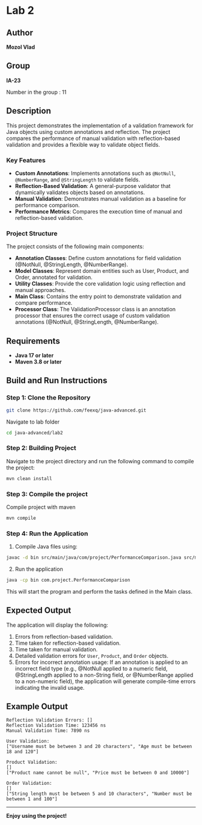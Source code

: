# Lab 2

## Author

**Mozol Vlad**

## Group

**IA-23**

Number in the group : 11

## Description
This project demonstrates the implementation of a validation framework for Java objects using custom annotations and reflection. The project compares the performance of manual validation with reflection-based validation and provides a flexible way to validate object fields.

### Key Features
- **Custom Annotations**: Implements annotations such as `@NotNull`, `@NumberRange`, and `@StringLength` to validate fields.
- **Reflection-Based Validation**: A general-purpose validator that dynamically validates objects based on annotations.
- **Manual Validation**: Demonstrates manual validation as a baseline for performance comparison.
- **Performance Metrics**: Compares the execution time of manual and reflection-based validation.

### Project Structure

The project consists of the following main components:
- **Annotation Classes**: Define custom annotations for field validation (@NotNull, @StringLength, @NumberRange).
- **Model Classes**: Represent domain entities such as User, Product, and Order, annotated for validation.
- **Utility Classes**: Provide the core validation logic using reflection and manual approaches.
- **Main Class**: Contains the entry point to demonstrate validation and compare performance.
- **Processor Class**: The ValidationProcessor class is an annotation processor that ensures the correct usage of custom validation annotations (@NotNull, @StringLength, @NumberRange).

## Requirements
- **Java 17 or later**
- **Maven 3.8 or later**

## Build and Run Instructions

### Step 1: Clone the Repository
```bash
git clone https://github.com/feexq/java-advanced.git
```
Navigate to lab folder
```bash
cd java-advanced/lab2
```

### Step 2: Building Project
Navigate to the project directory and run the following command to compile the project:

```bash
mvn clean install
```

### Step 3: Compile the project
Compile project with maven
```bash
mvn compile
```

### Step 4: Run the Application
1. Compile Java files using:
```bash
javac -d bin src/main/java/com/project/PerformanceComparison.java src/main/java/com/project/anotation/*.java src/main/java/com/project/model/*.java src/main/java/com/project/util/*.java src/main/java/com/project/processor/*
```
2. Run the application
```bash
java -cp bin com.project.PerformanceComparison
```
This will start the program and perform the tasks defined in the Main class.


## Expected Output
The application will display the following:
1. Errors from reflection-based validation.
2. Time taken for reflection-based validation.
3. Time taken for manual validation.
4. Detailed validation errors for `User`, `Product`, and `Order` objects.
5. Errors for incorrect annotation usage: If an annotation is applied to an incorrect field type (e.g., @NotNull applied to a numeric field, @StringLength applied to a non-String field, or @NumberRange applied to a non-numeric field), the application will generate compile-time errors indicating the invalid usage.

## Example Output
```
Reflection Validation Errors: []
Reflection Validation Time: 123456 ns
Manual Validation Time: 7890 ns

User Validation:
["Username must be between 3 and 20 characters", "Age must be between 18 and 120"]

Product Validation:
[]
["Product name cannot be null", "Price must be between 0 and 10000"]

Order Validation:
[]
["String length must be between 5 and 10 characters", "Number must be between 1 and 100"]
```

---

**Enjoy using the project!**

